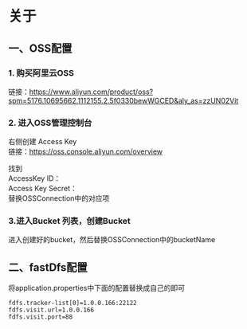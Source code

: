# 关于
## 一、OSS配置
### 1. 购买阿里云OSS
链接：https://www.aliyun.com/product/oss?spm=5176.10695662.1112155.2.5f0330bewWGCED&aly_as=zzUN02Vit

### 2. 进入OSS管理控制台
右侧创建 Access Key  
链接：https://oss.console.aliyun.com/overview

找到  
AccessKey ID：  
Access Key Secret：  
替换OSSConnection中的对应项

### 3.进入Bucket 列表，创建Bucket

进入创建好的bucket，然后替换OSSConnection中的bucketName

## 二、fastDfs配置

将application.properties中下面的配置替换成自己的即可  

	fdfs.tracker-list[0]=1.0.0.166:22122
	fdfs.visit.url=1.0.0.166
	fdfs.visit.port=88